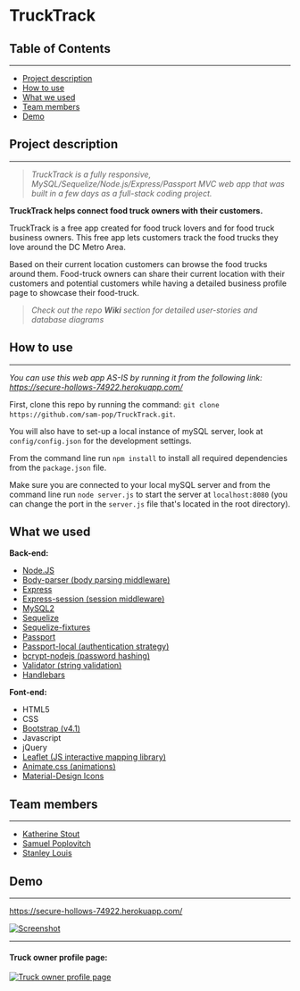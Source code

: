 # TruckTrack

## Table of Contents
---

* [Project description](#desc)
* [How to use](#how)
* [What we used](#tech)
* [Team members](#team-members)
* [Demo](#demo)

## <a name="dec"></a>Project description
---

>_TruckTrack is a fully responsive, MySQL/Sequelize/Node.js/Express/Passport MVC web app that was built in a few days as a full-stack coding project._

**TruckTrack helps connect food truck owners with their customers.**

TruckTrack is a free app created for food truck lovers and for food truck business owners. This free app lets customers track the food trucks they love around the DC Metro Area.

Based on their current location customers can browse the food trucks around them. Food-truck owners can share their current location with their customers and potential customers while having a detailed business profile page to showcase their food-truck.

 > _Check out the repo  **Wiki** section for detailed user-stories and database diagrams_

## <a name="how"></a>How to use
---

_You can use this web app AS-IS by running it from the following link: https://secure-hollows-74922.herokuapp.com/_

First, clone this repo by running the command:
`git clone https://github.com/sam-pop/TruckTrack.git`.

You will also have to set-up a local instance of mySQL server, look at `config/config.json` for the development settings.

From the command line run `npm install` to install all required dependencies from the `package.json` file.

Make sure you are connected to your local mySQL server and from the command line run `node server.js` to start the server at `localhost:8080` (you can change the port in the `server.js` file that's located in the root directory).

## <a name="tech"></a>What we used

**Back-end:**

* [Node.JS](https://www.npmjs.com/)
* [Body-parser (body parsing middleware)](https://www.npmjs.com/package/express-handlebars)
* [Express](https://www.npmjs.com/package/express)
* [Express-session  (session middleware)](https://www.npmjs.com/package/express-session)
* [MySQL2](https://www.npmjs.com/package/mysql2)
* [Sequelize](http://docs.sequelizejs.com/)
* [Sequelize-fixtures](https://www.npmjs.com/package/sequelize-fixtures)
* [Passport](https://www.npmjs.com/package/passport)
* [Passport-local (authentication strategy)](https://www.npmjs.com/package/passport-local)
* [bcrypt-nodejs (password hashing)](https://www.npmjs.com/package/bcrypt-nodejs)
* [Validator (string validation)](https://www.npmjs.com/package/validator)
* [Handlebars](https://www.npmjs.com/package/express-handlebars)

**Font-end:**

* HTML5
* CSS
* [Bootstrap (v4.1)](https://getbootstrap.com/)
* Javascript
* jQuery
* [Leaflet (JS interactive mapping library)](https://leafletjs.com/)
* [Animate.css (animations)](https://github.com/daneden/animate.css)
* [Material-Design Icons](https://material.io/)

## <a name="team-members"></a>Team members
---

* [Katherine Stout](https://github.com/katherinestout)
* [Samuel Poplovitch](https://github.com/sam-pop/)
* [Stanley Louis](https://github.com/stanlouis)

## <a name="demo"></a> Demo
---

https://secure-hollows-74922.herokuapp.com/

[![Screenshot](https://s22.postimg.cc/sxohlznep/Screenshot_2018-07-12-_Truck_Track.jpg)](https://secure-hollows-74922.herokuapp.com/)

---

#### Truck owner profile page:

[![Truck owner profile page](https://s22.postimg.cc/932fzx5n5/Screenshot_2018-07-12-_Truck_Track_1.jpg)](https://secure-hollows-74922.herokuapp.com/)